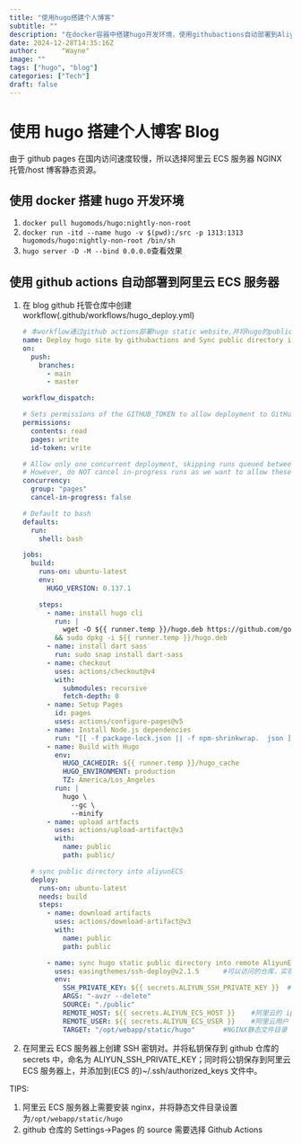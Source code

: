 ```yaml
---
title: "使用hugo搭建个人博客"
subtitle: ""
description: "在docker容器中搭建hugo开发环境，使用githubactions自动部署到AliyunECS ningx服务器上。"
date: 2024-12-28T14:35:16Z
author:      "Wayne"
image: ""
tags: ["hugo", "blog"]
categories: ["Tech"]
draft: false
---
```


# 使用 hugo 搭建个人博客 Blog

由于 github pages 在国内访问速度较慢，所以选择阿里云 ECS 服务器 NGINX 托管/host 博客静态资源。

## 使用 docker 搭建 hugo 开发环境

1. `docker pull hugomods/hugo:nightly-non-root`
2. `docker run -itd --name hugo -v $(pwd):/src -p 1313:1313 hugomods/hugo:nightly-non-root /bin/sh`
3. `hugo server -D -M --bind 0.0.0.0`查看效果

## 使用 github actions 自动部署到阿里云 ECS 服务器

1. 在 blog github 托管仓库中创建 workflow(.github/workflows/hugo_deploy.yml)

   ```yaml
   # 本workflow通过github actions部署hugo static website,并将hugo的public目录内容sync同步到aliyunECS机器的nginx static文件目录中
   name: Deploy hugo site by githubactions and Sync public directory into Aliyun ECS disk
   on:
     push:
       branches:
         - main
         - master

   workflow_dispatch:

   # Sets permissions of the GITHUB_TOKEN to allow deployment to GitHub Pages
   permissions:
     contents: read
     pages: write
     id-token: write

   # Allow only one concurrent deployment, skipping runs queued between the run in-progress and latest queued.
   # However, do NOT cancel in-progress runs as we want to allow these production deployments to complete.
   concurrency:
     group: "pages"
     cancel-in-progress: false

   # Default to bash
   defaults:
     run:
       shell: bash

   jobs:
     build:
       runs-on: ubuntu-latest
       env:
         HUGO_VERSION: 0.137.1

       steps:
         - name: install hugo cli
           run: |
             wget -O ${{ runner.temp }}/hugo.deb https://github.com/gohugoio/hugo/releases/download/v${HUGO_VERSION}/hugo_extended_${HUGO_VERSION}_linux-amd64.deb \
           && sudo dpkg -i ${{ runner.temp }}/hugo.deb
         - name: install dart sass
           run: sudo snap install dart-sass
         - name: checkout
           uses: actions/checkout@v4
           with:
             submodules: recursive
             fetch-depth: 0
         - name: Setup Pages
           id: pages
           uses: actions/configure-pages@v5
         - name: Install Node.js dependencies
           run: "[[ -f package-lock.json || -f npm-shrinkwrap.  json ]] && npm ci || true"
         - name: Build with Hugo
           env:
             HUGO_CACHEDIR: ${{ runner.temp }}/hugo_cache
             HUGO_ENVIRONMENT: production
             TZ: America/Los_Angeles
           run: |
             hugo \
               --gc \
               --minify
         - name: upload artfacts
           uses: actions/upload-artifact@v3
           with:
             name: public
             path: public/

     # sync public directory into aliyunECS
     deploy:
       runs-on: ubuntu-latest
       needs: build
       steps:
         - name: download artifacts
           uses: actions/download-artifact@v3
           with:
             name: public
             path: public

         - name: sync hugo static public directory into remote AliyunECS by SSH
           uses: easingthemes/ssh-deploy@v2.1.5      #可以访问的仓库，实现的上传服务器步骤被封装在此action
           env:
             SSH_PRIVATE_KEY: ${{ secrets.ALIYUN_SSH_PRIVATE_KEY }}  #这个是阿里云的私钥
             ARGS: "-avzr --delete"
             SOURCE: "./public"
             REMOTE_HOST: ${{ secrets.ALIYUN_ECS_HOST }}    #阿里云的 ip
             REMOTE_USER: ${{ secrets.ALIYUN_ECS_USER }}    #阿里云用户
             TARGET: "/opt/webapp/static/hugo"       #NGINX静态文件目录
   ```

2. 在阿里云 ECS 服务器上创建 SSH 密钥对。并将私钥保存到 github 仓库的 secrets 中，命名为 ALIYUN_SSH_PRIVATE_KEY；同时将公钥保存到阿里云 ECS 服务器上，并添加到(ECS 的)~/.ssh/authorized_keys 文件中。

TIPS:

1. 阿里云 ECS 服务器上需要安装 nginx，并将静态文件目录设置为`/opt/webapp/static/hugo`
2. github 仓库的 Settings->Pages 的 source 需要选择 Github Actions
